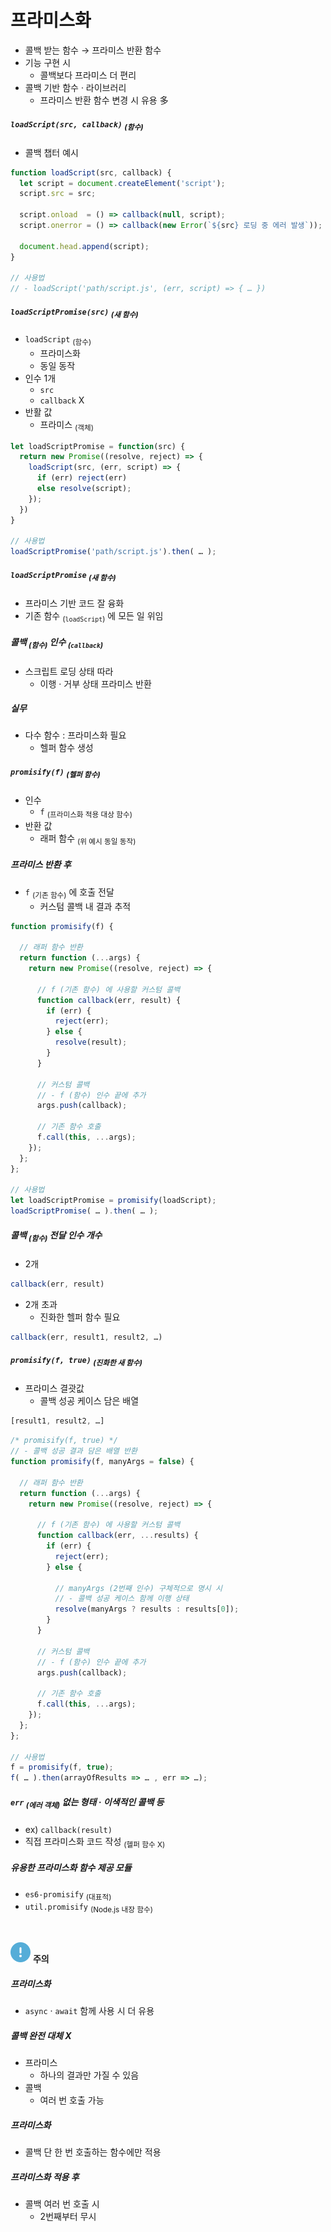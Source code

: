 프라미스화
=========

- 콜백 받는 함수 → 프라미스 반환 함수
- 기능 구현 시
  - 콜백보다 프라미스 더 편리
- 콜백 기반 함수 · 라이브러리
  - 프라미스 반환 함수 변경 시 유용 多

##### `loadScript(src, callback)` <sub>(함수)</sub>
- 콜백 챕터 예시
```javascript
function loadScript(src, callback) {
  let script = document.createElement('script');
  script.src = src;

  script.onload  = () => callback(null, script);
  script.onerror = () => callback(new Error(`${src} 로딩 중 에러 발생`));

  document.head.append(script);
}

// 사용법
// - loadScript('path/script.js', (err, script) => { … })
```

##### `loadScriptPromise(src)` <sub>(새 함수)</sub>
- `loadScript` <sub>(함수)</sub>
  - 프라미스화
  - 동일 동작
- 인수 1개
  - `src`
  - `callback` X
- 반활 값
  - 프라미스 <sub>(객체)</sub>
```javascript
let loadScriptPromise = function(src) {
  return new Promise((resolve, reject) => {
    loadScript(src, (err, script) => {
      if (err) reject(err)
      else resolve(script);
    });
  })
}

// 사용법
loadScriptPromise('path/script.js').then( … );
```

##### `loadScriptPromise` <sub>(새 함수)</sub>
- 프라미스 기반 코드 잘 융화
- 기존 함수 <sub>(`loadScript`)</sub> 에 모든 일 위임

##### 콜백 <sub>(함수)</sub> 인수 <sub>(`callback`)</sub>
- 스크립트 로딩 상태 따라
  - 이행 · 거부 상태 프라미스 반환

##### 실무
- 다수 함수 : 프라미스화 필요
  - 헬퍼 함수 생성

##### `promisify(f)` <sub>(헬퍼 함수)</sub>
- 인수
  - `f` <sub>(프라미스화 적용 대상 함수)</sub>
- 반환 값
  - 래퍼 함수 <sub>(위 예시 동일 동작)</sub>

##### 프라미스 반환 후
- `f` <sub>(기존 함수)</sub> 에 호출 전달
  - 커스텀 콜백 내 결과 추적
```javascript
function promisify(f) {

  // 래퍼 함수 반환
  return function (...args) {
    return new Promise((resolve, reject) => {

      // f (기존 함수) 에 사용할 커스텀 콜백
      function callback(err, result) {
        if (err) {
          reject(err);
        } else {
          resolve(result);
        }
      }

      // 커스텀 콜백
      // - f (함수) 인수 끝에 추가
      args.push(callback);

      // 기존 함수 호출
      f.call(this, ...args);
    });
  };
};

// 사용법
let loadScriptPromise = promisify(loadScript);
loadScriptPromise( … ).then( … );
```

##### 콜백 <sub>(함수)</sub> 전달 인수 개수
- 2개
```javascript
callback(err, result)
```
- 2개 초과
  - 진화한 헬퍼 함수 필요
```javascript
callback(err, result1, result2, …)
```

##### `promisify(f, true)` <sub>(진화한 새 함수)</sub>
- 프라미스 결괏값
  - 콜백 성공 케이스 담은 배열
```javascript
[result1, result2, …]
```
```javascript
/* promisify(f, true) */
// - 콜백 성공 결과 담은 배열 반환
function promisify(f, manyArgs = false) {

  // 래퍼 함수 반환
  return function (...args) {
    return new Promise((resolve, reject) => {

      // f (기존 함수) 에 사용할 커스텀 콜백
      function callback(err, ...results) {
        if (err) {
          reject(err);
        } else {

          // manyArgs (2번째 인수) 구체적으로 명시 시
          // - 콜백 성공 케이스 함께 이행 상태
          resolve(manyArgs ? results : results[0]);
        }
      }

      // 커스텀 콜백
      // - f (함수) 인수 끝에 추가
      args.push(callback);

      // 기존 함수 호출
      f.call(this, ...args);
    });
  };
};

// 사용법
f = promisify(f, true);
f( … ).then(arrayOfResults => … , err => …);
```

##### `err` <sub>(에러 객체)</sub> 없는 형태 · 이색적인 콜백 등
- ex&#41; `callback(result)`
- 직접 프라미스화 코드 작성 <sub>(헬퍼 함수 X)</sub>

##### 유용한 프라미스화 함수 제공 모듈
- `es6-promisify` <sub>(대표적)</sub>
- `util.promisify` <sub>(Node.js 내장 함수)</sub>

<br />

<img src="../../images/commons/icons/circle-exclamation-solid.svg" /> **주의**

##### 프라미스화
- `async` · `await` 함께 사용 시 더 유용

##### 콜백 완전 대체 X
- 프라미스
  - 하나의 결과만 가질 수 있음
- 콜백
  - 여러 번 호출 가능

##### 프라미스화
- 콜백 단 한 번 호출하는 함수에만 적용

##### 프라미스화 적용 후
- 콜백 여러 번 호출 시
  - 2번째부터 무시
